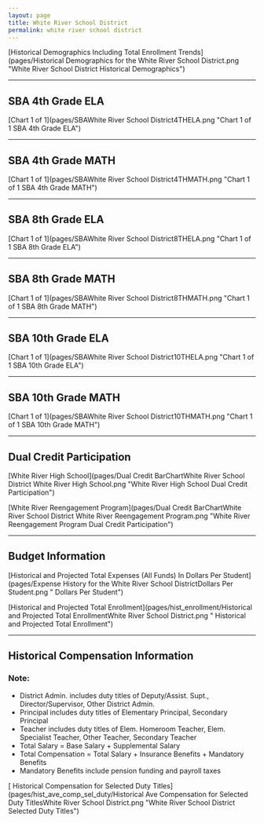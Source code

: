 ```yaml
---
layout: page
title: White River School District
permalink: white river school district
---
```



[Historical Demographics Including Total Enrollment Trends](pages/Historical Demographics for the White River School District.png "White River School District Historical Demographics")

___

## SBA 4th Grade ELA

[Chart 1 of 1](pages/SBAWhite River School District4THELA.png "Chart 1 of 1 SBA 4th Grade ELA")


___

## SBA 4th Grade MATH

[Chart 1 of 1](pages/SBAWhite River School District4THMATH.png "Chart 1 of 1 SBA 4th Grade MATH")


___

## SBA 8th Grade ELA

[Chart 1 of 1](pages/SBAWhite River School District8THELA.png "Chart 1 of 1 SBA 8th Grade ELA")


___

## SBA 8th Grade MATH

[Chart 1 of 1](pages/SBAWhite River School District8THMATH.png "Chart 1 of 1 SBA 8th Grade MATH")


___

## SBA 10th Grade ELA

[Chart 1 of 1](pages/SBAWhite River School District10THELA.png "Chart 1 of 1 SBA 10th Grade ELA")


___

## SBA 10th Grade MATH

[Chart 1 of 1](pages/SBAWhite River School District10THMATH.png "Chart 1 of 1 SBA 10th Grade MATH")


___

## Dual Credit Participation

[White River High School](pages/Dual Credit BarChartWhite River School District White River High School.png "White River High School Dual Credit Participation")

[White River Reengagement Program](pages/Dual Credit BarChartWhite River School District White River Reengagement Program.png "White River Reengagement Program Dual Credit Participation")


___

## Budget Information

[Historical and Projected Total Expenses (All Funds) In Dollars Per Student](pages/Expense History for the White River School DistrictDollars Per Student.png " Dollars Per Student")

[Historical and Projected Total Enrollment](pages/hist_enrollment/Historical and Projected Total EnrollmentWhite River School District.png " Historical and Projected Total Enrollment")


___

## Historical Compensation Information
### Note:
- District Admin. includes duty titles of Deputy/Assist. Supt., Director/Supervisor, Other District Admin.
- Principal includes duty titles of Elementary Principal, Secondary Principal
- Teacher includes duty titles of Elem. Homeroom Teacher, Elem. Specialist Teacher, Other Teacher, Secondary Teacher
- Total Salary = Base Salary + Supplemental Salary
- Total Compensation = Total Salary + Insurance Benefits + Mandatory Benefits
- Mandatory Benefits include pension funding and payroll taxes

[ Historical Compensation for Selected Duty Titles](pages/hist_ave_comp_sel_duty/Historical Ave Compensation for Selected Duty TitlesWhite River School District.png "White River School District Selected Duty Titles")

